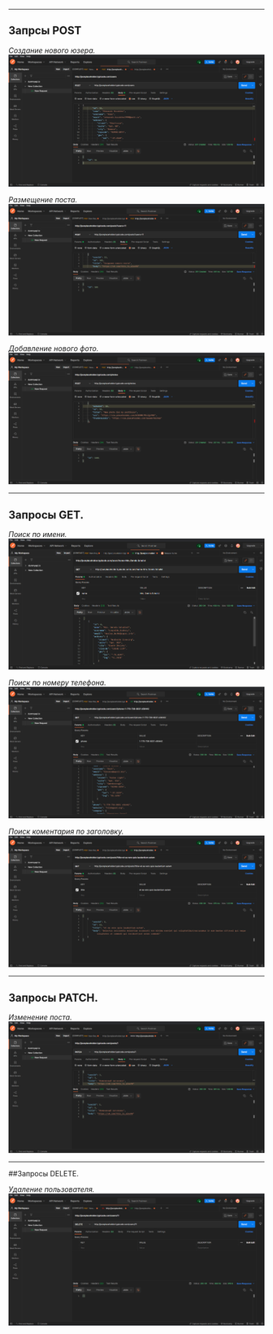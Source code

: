 
___
## Запрсы POST

_Создание нового юзера._
![Создание нового юзера](https://github.com/AlexandrKorablev/Postman/blob/main/Postman%20POST%20(4).png)

_Размещение поста._
![Размещение поста](https://github.com/AlexandrKorablev/Postman/blob/main/Postman%20POST(6).png)

_Добавление нового фото._
![Добавление нового фото](https://github.com/AlexandrKorablev/Postman/blob/main/Postman%20POST%20(3).png)
___
## Запросы GET.

_Поиск по имени._
![Поиск по имени](https://github.com/AlexandrKorablev/Postman/blob/main/Postman%20GET%20(1).png)

_Поиск по номеру телефона._
![Поиск по номеру телефона](https://github.com/AlexandrKorablev/Postman/blob/main/Postman%20GET%20(2).png)

_Поиск коментария по заголовку._
![Поиск коментария по заголовку](https://github.com/AlexandrKorablev/Postman/blob/main/Postman%20GET%20(3).png)
___
## Запросы PATCH.

_Изменение поста._
![Изменение поста](https://github.com/AlexandrKorablev/Postman/blob/main/Postman%20PATCH.png)
___
##Запросы DELETE.

_Удаление пользователя._
![Удаление пользователя](https://github.com/AlexandrKorablev/Postman/blob/main/Postman%20DELETE%20.png)
